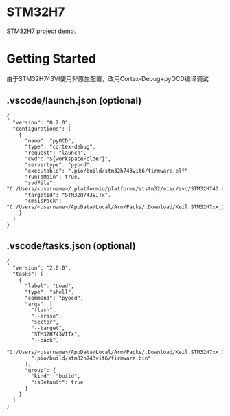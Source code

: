 # STM32H7
STM32H7 project demo.

# Getting Started
由于STM32H743VI使用非原生配置，改用Cortex-Debug+pyOCD编译调试
## .vscode/launch.json (optional)
```
{
  "version": "0.2.0",
  "configurations": [
    {
      "name": "pyOCD",
      "type": "cortex-debug",
      "request": "launch",
      "cwd": "${workspaceFolder}",
      "servertype": "pyocd",
      "executable": ".pio/build/stm32h743vit6/firmware.elf",
      "runToMain": true,
      "svdFile": "C:/Users/<username>/.platformio/platforms/ststm32/misc/svd/STM32H743.svd",
      "targetId": "STM32H743VITx",
      "cmsisPack": "C:/Users/<username>/AppData/Local/Arm/Packs/.Download/Keil.STM32H7xx_DFP.2.8.0.pack"
    }
  ]
}
```

## .vscode/tasks.json (optional)
```
{
  "version": "2.0.0",
  "tasks": [
    {
      "label": "Load",
      "type": "shell",
      "command": "pyocd",
      "args": [
        "flash",
        "--erase",
        "sector",
        "--target",
        "STM32H743VITx",
        "--pack",
        "C:/Users/<username>/AppData/Local/Arm/Packs/.Download/Keil.STM32H7xx_DFP.2.8.0.pack",
        ".pio/build/stm32h743vit6/firmware.bin"
      ],
      "group": {
        "kind": "build",
        "isDefault": true
      }
    }
  ]
}
```
